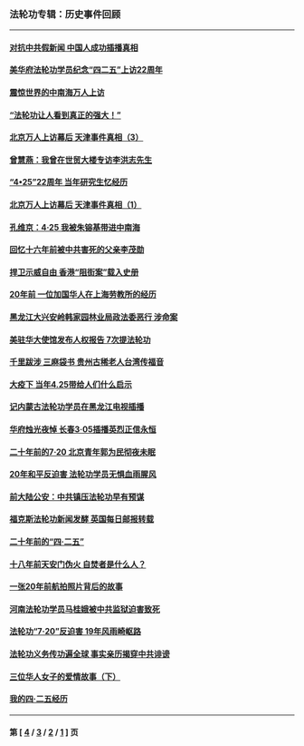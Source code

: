 ### 法轮功专辑：历史事件回顾
---
#### [对抗中共假新闻 中国人成功插播真相](../../pages/nf5793/n12910618.md?07130430) 
#### [美华府法轮功学员纪念“四二五”上访22周年](../../pages/nf5793/n12904445.md?07130430) 
#### [震惊世界的中南海万人上访](../../pages/nf5793/n12903976.md?07130430) 
#### [“法轮功让人看到真正的强大！”](../../pages/nf5793/n12903195.md?07130430) 
#### [北京万人上访幕后 天津事件真相（3）](../../pages/nf5793/n12902807.md?07130430) 
#### [曾慧燕：我曾在世贸大楼专访李洪志先生](../../pages/nf5793/n12898729.md?07130430) 
#### [“4•25”22周年 当年研究生忆经历](../../pages/nf5793/n12894152.md?07130430) 
#### [北京万人上访幕后 天津事件真相（1）](../../pages/nf5793/n12885174.md?07130430) 
#### [孔维京：4·25 我被朱镕基带进中南海](../../pages/nf5793/n12864987.md?07130430) 
#### [回忆十六年前被中共害死的父亲李茂勋](../../pages/nf5793/n12880270.md?07130430) 
#### [捍卫示威自由 香港“阻街案”载入史册](../../pages/nf5793/n12811245.md?07130430) 
#### [20年前 一位加国华人在上海劳教所的经历](../../pages/nf5793/n12707932.md?07130430) 
#### [黑龙江大兴安岭韩家园林业局政法委恶行 涉命案](../../pages/nf5793/n12622815.md?07130430) 
#### [美驻华大使馆发布人权报告 7次提法轮功](../../pages/nf5793/n12520541.md?07130430) 
#### [千里跋涉 三麻袋书 贵州古稀老人台湾传福音](../../pages/nf5793/n12198750.md?07130430) 
#### [大疫下 当年4.25带给人们什么启示](../../pages/nf5793/n12058565.md?07130430) 
#### [记内蒙古法轮功学员在黑龙江电视插播](../../pages/nf5793/n11699194.md?07130430) 
#### [华府烛光夜悼 长春3·05插播英烈正信永恒](../../pages/nf5793/n11397432.md?07130430) 
#### [二十年前的7·20 北京青年郭为民彻夜未眠](../../pages/nf5793/n11354195.md?07130430) 
#### [20年和平反迫害 法轮功学员无惧血雨腥风](../../pages/nf5793/n11348279.md?07130430) 
#### [前大陆公安：中共镇压法轮功早有预谋](../../pages/nf5793/n11352168.md?07130430) 
#### [福克斯法轮功新闻发酵  英国每日邮报转载](../../pages/nf5793/n11285952.md?07130430) 
#### [二十年前的“四·二五”](../../pages/nf5793/n11207639.md?07130430) 
#### [十八年前天安门伪火 自焚者是什么人？](../../pages/nf5793/n10996556.md?07130430) 
#### [一张20年前航拍照片背后的故事](../../pages/nf5793/n10693797.md?07130430) 
#### [河南法轮功学员马桂娥被中共监狱迫害致死](../../pages/nf5793/n10684974.md?07130430) 
#### [法轮功“7‧20”反迫害 19年风雨崎岖路](../../pages/nf5793/n10570834.md?07130430) 
#### [法轮功义务传功遍全球 事实亲历揭穿中共诽谤](../../pages/nf5793/n10581061.md?07130430) 
#### [三位华人女子的爱情故事（下）](../../pages/nf5793/n10435541.md?07130430) 
#### [我的四·二五经历](../../pages/nf5793/n10347081.md?07130430) 

---
#### 第 [ [4](./4.md?07130430) / [3](./3.md?07130430) / [2](./2.md?07130430) / [1](./1.md?07130430) ] 页
